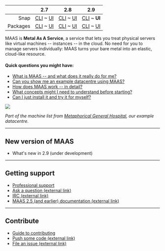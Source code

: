 <!-- flip -->
<!-- deb-2-7-cli
||2.7|2.8|2.9|
|-----:|:-----:|:-----:|:-----:|
|Snap|[CLI](/t/maas-documentation-snap-2-7-cli/2838) ~ [UI](/t/maas-documentation-snap-2-7-ui/2839)|[CLI](/t/maas-documentation-snap-2-8-cli/2840) ~ [UI](/t/maas-documentation/25)|[CLI](/t/maas-documentation-snap-2-9-cli/2842) ~ [UI](/t/maas-documentation-snap-2-9-ui/2843)|
|Packages|**CLI** ~ [UI](/t/maas-documentation-deb-2-7-ui/2845)|[CLI](/t/maas-documentation-deb-2-8-cli/2846) ~ [UI](/t/maas-documentation-deb-2-8-ui/2847)|[CLI](/t/maas-documentation-deb-2-9-cli/2848) ~ [UI](/t/maas-documentation-deb-2-9-ui/2849)|
deb-2-7-cli -->

<!-- snap-2-7-cli
||2.7|2.8|2.9|
|-----:|:-----:|:-----:|:-----:|
|Snap|**CLI** ~ [UI](/t/maas-documentation-snap-2-7-ui/2839)|[CLI](/t/maas-documentation-snap-2-8-cli/2840) ~ [UI](/t/maas-documentation/25)|[CLI](/t/maas-documentation-snap-2-9-cli/2842) ~ [UI](/t/maas-documentation-snap-2-9-ui/2843)|
|Packages|[CLI](/t/maas-documentation-deb-2-7-cli/2844) ~ [UI](/t/maas-documentation-deb-2-7-ui/2845)|[CLI](/t/maas-documentation-deb-2-8-cli/2846) ~ [UI](/t/maas-documentation-deb-2-8-ui/2847)|[CLI](/t/maas-documentation-deb-2-9-cli/2848) ~ [UI](/t/maas-documentation-deb-2-9-ui/2849)|
snap-2-7-cli -->

<!-- snap-2-7-ui
|| 2.7 | 2.8 | 2.9|
|-----:|:-----:|:-----:|:-----:|
|Snap|[CLI](/t/maas-documentation-snap-2-7-cli/2838) ~ **UI**|[CLI](/t/maas-documentation-snap-2-8-cli/2840) ~ [UI](/t/maas-documentation/25)|[CLI](/t/maas-documentation-snap-2-9-cli/2842) ~ [UI](/t/maas-documentation-snap-2-9-ui/2843)|
|Packages|[CLI](/t/maas-documentation-deb-2-7-cli/2844) ~ [UI](/t/maas-documentation-deb-2-7-ui/2845)|[CLI](/t/maas-documentation-deb-2-8-cli/2846) ~ [UI](/t/maas-documentation-deb-2-8-ui/2847)|[CLI](/t/maas-documentation-deb-2-9-cli/2848) ~ [UI](/t/maas-documentation-deb-2-9-ui/2849)|
snap-2-7-ui -->

<!-- deb-2-7-ui
|| 2.7 | 2.8 | 2.9|
|-----:|:-----:|:-----:|:-----:|
|Snap|[CLI](maas-documentation-snap-2-7-cli/2838) ~ [UI](/t/maas-documentation-snap-2-7-ui/2839)|[CLI](/t/maas-documentation-snap-2-8-cli/2840) ~ [UI](/t/maas-documentation/25)|[CLI](/t/maas-documentation-snap-2-9-cli/2842) ~ [UI](/t/maas-documentation-snap-2-9-ui/2843)|
|Packages|[CLI](/t/maas-documentation-deb-2-7-cli/2844) ~ **UI**|[CLI](/t/maas-documentation-deb-2-8-cli/2846) ~ [UI](/t/maas-documentation-deb-2-8-ui/2847)|[CLI](/t/maas-documentation-deb-2-9-cli/2848) ~ [UI](/t/maas-documentation-deb-2-9-ui/2849)|
deb-2-7-ui -->

<!-- snap-2-8-cli
|| 2.7 | 2.8 | 2.9|
|-----:|:-----:|:-----:|:-----:|
|Snap|[CLI](/t/maas-documentation-snap-2-7-cli/2838) ~ [UI](/t/maas-documentation-snap-2-7-ui/2839) | **CLI** ~ [UI](/t/maas-documentation/25) |[CLI](/t/maas-documentation-snap-2-9-cli/2842) ~ [UI](/t/maas-documentation-snap-2-9-ui/2843) |
|Packages|[CLI](/t/maas-documentation-deb-2-7-cli/2844) ~ [UI](/t/maas-documentation-deb-2-7-ui/2845) |[CLI](/t/maas-documentation-deb-2-8-cli/2846) ~ [UI](/t/maas-documentation-deb-2-8-ui/2847) |[CLI](/t/maas-documentation-deb-2-9-cli/2848) ~ [UI](/t/maas-documentation-deb-2-9-ui/2849) |
snap-2-8-cli -->

<!-- snap-2-8-ui
|| 2.7 | 2.8 | 2.9|
|-----:|:-----:|:-----:|:-----:|
|Snap|[CLI](/t/maas-documentation-snap-2-7-cli/2838) ~ [UI](/t/maas-documentation-snap-2-7-ui/2839)|[CLI](/t/maas-documentation-snap-2-8-cli/2840) ~ UI|[CLI](/t/maas-documentation-snap-2-9-cli/2842) ~ [UI](/t/maas-documentation-snap-2-9-ui/2843)|
|Packages|[CLI](/t/maas-documentation-deb-2-7-cli/2844) ~ [UI](/t/maas-documentation-deb-2-7-ui/2845)|[CLI](/t/maas-documentation-deb-2-8-cli/2846) ~ [UI](/t/maas-documentation-deb-2-8-ui/2847)|[CLI](/t/maas-documentation-deb-2-9-cli/2848) ~ [UI](/t/maas-documentation-deb-2-9-ui/2849)|
 snap-2-8-ui -->

<!-- deb-2-8-cli
|| 2.7 | 2.8 | 2.9|
|-----:|:-----:|:-----:|:-----:|
|Snap|[CLI](/t/maas-documentation-snap-2-7-cli/2838) ~ [UI](/t/maas-documentation-snap-2-7-ui/2839)|[CLI](/t/maas-documentation-snap-2-8-cli/2840) ~ [UI](/t/maas-documentation/25)|[CLI](/t/maas-documentation-snap-2-9-cli/2842) ~ [UI](/t/maas-documentation-snap-2-9-ui/2843)|
|Packages|[CLI](/t/maas-documentation-deb-2-7-cli/2844) ~ [UI](/t/maas-documentation-deb-2-7-ui/2845)|**CLI** ~  [UI](/t/maas-documentation-deb-2-8-ui/2847)|[CLI](/t/maas-documentation-deb-2-9-cli/2848) ~ [UI](/t/maas-documentation-deb-2-9-ui/2849)|
deb-2-8-cli -->

<!-- deb-2-8-ui
|| 2.7 | 2.8 | 2.9|
|-----:|:-----:|:-----:|:-----:|
|Snap|[CLI](/t/maas-documentation-snap-2-7-cli/2838) ~ [UI](/t/maas-documentation-snap-2-7-ui/2839)|[CLI](/t/maas-documentation-snap-2-8-cli/2840) ~ [UI](/t/maas-documentation/25)|[CLI](/t/maas-documentation-snap-2-9-cli/2842) ~ [UI](/t/maas-documentation-snap-2-9-ui/2843)|
|Packages|[CLI](/t/maas-documentation-deb-2-7-cli/2844) ~ [UI](/t/maas-documentation-deb-2-7-ui/2845)|[CLI](/t/maas-documentation-deb-2-8-cli/2846) ~ **UI**|[CLI](/t/maas-documentation-deb-2-9-cli/2848) ~ [UI](/t/maas-documentation-deb-2-9-ui/2849)|
deb-2-8-ui -->

<!-- snap-2-9-cli
|| 2.7 | 2.8 | 2.9|
|-----:|:-----:|:-----:|:-----:|
|Snap|[CLI](/t/maas-documentation-snap-2-7-cli/2838) ~ [UI](/t/maas-documentation-snap-2-7-ui/2839)|[CLI](/t/maas-documentation-snap-2-8-cli/2840) ~ [UI](/t/maas-documentation/25)|**CLI** ~  [UI](/t/maas-documentation-snap-2-9-ui/2843)|
|Packages|[CLI](/t/maas-documentation-deb-2-7-cli/2844) ~ [UI](/t/maas-documentation-deb-2-7-ui/2845)|[CLI](/t/maas-documentation-deb-2-8-cli/2846) ~ [UI](/t/maas-documentation-deb-2-8-ui/2847)|[CLI](/t/maas-documentation-deb-2-9-cli/2848) ~ [UI](/t/maas-documentation-deb-2-9-ui/2849)|
snap-2-9-cli -->

|| 2.7 | 2.8 | 2.9|
|-----:|:-----:|:-----:|:-----:|
|Snap|[CLI](/t/maas-documentation-snap-2-7-cli/2838) ~ [UI](/t/maas-documentation-snap-2-7-ui/2839)|[CLI](/t/maas-documentation-snap-2-8-cli/2840) ~ [UI](/t/maas-documentation/25)|[CLI](/t/maas-documentation-snap-2-9-cli/2842) ~ **UI**|
|Packages|[CLI](/t/maas-documentation-deb-2-7-cli/2844) ~ [UI](/t/maas-documentation-deb-2-7-ui/2845)|[CLI](/t/maas-documentation-deb-2-8-cli/2846) ~ [UI](/t/maas-documentation-deb-2-8-ui/2847)|[CLI](/t/maas-documentation-deb-2-9-cli/2848) ~ [UI](/t/maas-documentation-deb-2-9-ui/2849)|

<!-- deb-2-9-cli
|| 2.7 | 2.8 | 2.9|
|-----:|:-----:|:-----:|:-----:|
|Snap|[CLI](/t/maas-documentation-snap-2-7-cli/2838) ~ [UI](/t/maas-documentation-snap-2-7-ui/2839)|[CLI](/t/maas-documentation-snap-2-8-cli/2840) ~ [UI](/t/maas-documentation/25)|[CLI](/t/maas-documentation-snap-2-9-cli/2842) ~ [UI](/t/maas-documentation-snap-2-9-ui/2843)|
|Packages|[CLI](/t/maas-documentation-deb-2-7-cli/2844) ~ [UI](/t/maas-documentation-deb-2-7-ui/2845)|[CLI](/t/maas-documentation-deb-2-8-cli/2846) ~ [UI](/t/maas-documentation-deb-2-8-ui/2847)|**CLI** ~  [UI](/t/maas-documentation-deb-2-9-ui/2849)|
deb-2-9-cli -->

<!-- deb-2-9-ui
|| 2.7 | 2.8 | 2.9|
|-----:|:-----:|:-----:|:-----:|
|Snap|[CLI](/t/maas-documentation-snap-2-7-cli/2838) ~ [UI](/t/maas-documentation-snap-2-7-ui/2839)|[CLI](/t/maas-documentation-snap-2-8-cli/2840) ~ [UI](/t/maas-documentation/25)|[CLI](/t/maas-documentation-snap-2-9-cli/2842) ~ [UI](/t/maas-documentation-snap-2-9-ui/2843)|
|Packages|[CLI](/t/maas-documentation-deb-2-7-cli/2844) ~ [UI](/t/maas-documentation-deb-2-7-ui/2845)|[CLI](/t/maas-documentation-deb-2-8-cli/2846) ~ [UI](/t/maas-documentation-deb-2-8-ui/2847)|[CLI](/t/maas-documentation-deb-2-9-cli/2848) ~ **UI**|
deb-2-9-ui -->

MAAS is **Metal As A Service**, a service that lets you treat physical servers like virtual machines -- instances -- in the cloud.  No need for you to manage servers individually: MAAS turns your bare metal into an elastic, cloud-like resource.

#### Quick questions you might have:

<!-- deb-2-7-ui
* [What is MAAS -- and what does it really do for me?](/t/about-maas-deb-2-7-ui/2269)
* [Can you show me an example datacentre using MAAS?](/t/give-me-an-example-of-maas-deb-2-7-ui/2653)
* [How does MAAS work -- in detail?](/t/about-maas-deb-2-7-ui/2269#heading--how-maas-works)
* [What concepts might I need to understand before starting?](/t/concepts-and-terms/785)
* [Can I just install it and try it for myself?](/t/explore-maas-deb-2-7-ui/2641)
deb-2-7-ui -->

<!-- snap-2-7-ui
* [What is MAAS -- and what does it really do for me?](/t/about-maas-snap-2-7-ui/2263)
* [Can you show me an example datacentre using MAAS?](/t/give-me-an-example-of-maas-snap-2-7-ui/2647)
* [How does MAAS work -- in detail?](/t/about-maas-snap-2-7-ui/2263#heading--how-maas-works)
* [What concepts might I need to understand before starting?](/t/concepts-and-terms/785)
* [Can I just install it and try it for myself?](/t/explore-maas-snap-2-7-ui/2635)
snap-2-7-ui -->

<!-- deb-2-8-ui
* [What is MAAS -- and what does it really do for me?](/t/about-maas-deb-2-8-ui/2271)
* [Can you show me an example datacentre using MAAS?](/t/give-me-an-example-of-maas-deb-2-8-ui/2655)
* [How does MAAS work -- in detail?](/tabout-maas-deb-2-8-ui/2271#heading--how-maas-works)
* [What concepts might I need to understand before starting?](/t/concepts-and-terms/785)
* [Can I just install it and try it for myself?](/t/explore-maas-deb-2-8-ui/2643)
deb-2-8-ui -->

<!-- snap-2-8-ui
* [What is MAAS -- and what does it really do for me?](/t/about-maas-snap-2-8-ui/2265)
* [Can you show me an example datacentre using MAAS?](/t/give-me-an-example-of-maas-snap-2-8-ui/2649)
* [How does MAAS work -- in detail?](/t/about-maas-snap-2-8-ui/2265#heading--how-maas-works)
* [What concepts might I need to understand before starting?](/t/concepts-and-terms/785)
* [Can I just install it and try it for myself?](/t/explore-maas-snap-2-8-ui/2637)
snap-2-8-ui -->

<!-- deb-2-9-ui
* [What is MAAS -- and what does it really do for me?](/t/about-maas-deb-2-9-ui/2273)
* [Can you show me an example datacentre using MAAS?](/t/give-me-an-example-of-maas-deb-2-9-ui/2657)
* [How does MAAS work -- in detail?](/t/about-maas-deb-2-9-ui/2273#heading--how-maas-works)
* [What concepts might I need to understand before starting?](/t/concepts-and-terms/785)
* [Can I just install it and try it for myself?](/t/explore-maas-deb-2-9-ui/2645)
deb-2-9-ui -->

* [What is MAAS -- and what does it really do for me?](/t/about-maas-snap-2-9-ui/2267)
* [Can you show me an example datacentre using MAAS?](/t/give-me-an-example-of-maas-snap-2-9-ui/2651)
* [How does MAAS work -- in detail?](/t/about-maas-snap-2-9-ui/2267#heading--how-maas-works)
* [What concepts might I need to understand before starting?](/t/concepts-and-terms/785)
* [Can I just install it and try it for myself?](/t/explore-maas-snap-2-9-ui/2639)

<!-- deb-2-7-cli
* [What is MAAS -- and what does it really do for me?](/t/about-maas-deb-2-7-cli/2268)
* [Can you show me an example datacentre using MAAS?](/t/give-me-an-example-of-maas-deb-2-7-cli/2652)
* [How does MAAS work -- in detail?](/t/about-maas-deb-2-7-cli/2268#heading--how-maas-works)
* [What concepts might I need to understand before starting?](/t/concepts-and-terms/785)
* [Can I just install it and try it for myself?](/t/explore-maas-deb-2-7-cli/2640)
deb-2-7-cli -->

<!-- snap-2-7-cli
* [What is MAAS -- and what does it really do for me?](/t/about-maas-snap-2-7-cli/2262)
* [Can you show me an example datacentre using MAAS?](/t/give-me-an-example-of-maas-snap-2-7-cli/2646)
* [How does MAAS work -- in detail?](/t/about-maas-snap-2-7-cli/2262#heading--how-maas-works)
* [What concepts might I need to understand before starting?](/t/concepts-and-terms/785)
* [Can I just install it and try it for myself?](/t/explore-maas-snap-2-7-cli/2634)
snap-2-7-cli -->

<!-- deb-2-8-cli
* [What is MAAS -- and what does it really do for me?](/t/about-maas-deb-2-8-cli/2270)
* [Can you show me an example datacentre using MAAS?](/t/give-me-an-example-of-maas-deb-2-8-cli/2654)
* [How does MAAS work -- in detail?](/t/about-maas-deb-2-8-cli/2270#heading--how-maas-works)
* [What concepts might I need to understand before starting?](/t/concepts-and-terms/785)
* [Can I just install it and try it for myself?](/t/explore-maas-deb-2-8-cli/2642)
deb-2-8-cli -->

<!-- snap-2-8-cli
* [What is MAAS -- and what does it really do for me?](/t/about-maas-snap-2-8-cli/2264)
* [Can you show me an example datacentre using MAAS?](/t/give-me-an-example-of-maas-snap-2-8-cli/2648)
* [How does MAAS work -- in detail?](/t/about-maas-snap-2-8-cli/2264#heading--how-maas-works)
* [What concepts might I need to understand before starting?](/t/concepts-and-terms/785)
* [Can I just install it and try it for myself?](/t/explore-maas-snap-2-8-cli/2636)
snap-2-8-cli -->

<!-- deb-2-9-cli
* [What is MAAS -- and what does it really do for me?](/t/about-maas-deb-2-9-cli/2272)
* [Can you show me an example datacentre using MAAS?](/t/give-me-an-example-of-maas-deb-2-9-cli/2656)
* [How does MAAS work -- in detail?](/t/about-maas-deb-2-9-cli/2272#heading--how-maas-works)
* [What concepts might I need to understand before starting?](/t/concepts-and-terms/785)
* [Can I just install it and try it for myself?](/t/explore-maas-deb-2-9-cli/2644)
deb-2-9-cli -->

<!-- snap-2-9-cli
* [What is MAAS -- and what does it really do for me?](/t/about-maas-snap-2-9-cli/2266)
* [Can you show me an example datacentre using MAAS?](/t/give-me-an-example-of-maas-snap-2-9-cli/2650)
* [How does MAAS work -- in detail?](/t/about-maas-snap-2-9-cli/2266#heading--how-maas-works)
* [What concepts might I need to understand before starting?](/t/concepts-and-terms/785)
* [Can I just install it and try it for myself?](/t/explore-maas-snap-2-9-cli/2638)
snap-2-9-cli -->

<!-- deb-2-7-ui
<a href="https://discourse.maas.io/uploads/default/original/1X/18456dbd3fbfec14eddd044816fd0719692282da.jpeg" target = "_blank"><img src="https://discourse.maas.io/uploads/default/original/1X/18456dbd3fbfec14eddd044816fd0719692282da.jpeg"></a>

*Part of the machine list from [Metaphorical General Hospital](/t/give-me-an-example-of-maas-deb-2-7-ui/2653), our example datacentre.*
 deb-2-7-ui -->

<!-- deb-2-8-ui
<a href="https://discourse.maas.io/uploads/default/original/1X/18456dbd3fbfec14eddd044816fd0719692282da.jpeg" target = "_blank"><img src="https://discourse.maas.io/uploads/default/original/1X/18456dbd3fbfec14eddd044816fd0719692282da.jpeg"></a>

*Part of the machine list from [Metaphorical General Hospital](/t/give-me-an-example-of-maas-deb-2-8-ui/2655), our example datacentre.*
 deb-2-8-ui -->

<!-- deb-2-9-ui
<a href="https://discourse.maas.io/uploads/default/original/1X/18456dbd3fbfec14eddd044816fd0719692282da.jpeg" target = "_blank"><img src="https://discourse.maas.io/uploads/default/original/1X/18456dbd3fbfec14eddd044816fd0719692282da.jpeg"></a>

*Part of the machine list from [Metaphorical General Hospital](/t/give-me-an-example-of-maas-deb-2-9-ui/2657), our example datacentre.*
 deb-2-9-ui -->

<!-- snap-2-7-ui
<a href="https://discourse.maas.io/uploads/default/original/1X/18456dbd3fbfec14eddd044816fd0719692282da.jpeg" target = "_blank"><img src="https://discourse.maas.io/uploads/default/original/1X/18456dbd3fbfec14eddd044816fd0719692282da.jpeg"></a>

*Part of the machine list from [Metaphorical General Hospital](/t/give-me-an-example-of-maas-deb-2-9-ui/2647), our example datacentre.*
 snap-2-7-ui -->

<!-- pre-rad
<a href="https://discourse.maas.io/uploads/default/original/1X/18456dbd3fbfec14eddd044816fd0719692282da.jpeg" target = "_blank"><img src="https://discourse.maas.io/uploads/default/original/1X/18456dbd3fbfec14eddd044816fd0719692282da.jpeg"></a>

*Part of the machine list from [Metaphorical General Hospital](/t/give-me-an-example-of-maas/1314), our example datacentre.*
 pre-rad -->

<!-- snap-2-8-ui
<a href="https://discourse.maas.io/uploads/default/original/1X/18456dbd3fbfec14eddd044816fd0719692282da.jpeg" target = "_blank"><img src="https://discourse.maas.io/uploads/default/original/1X/18456dbd3fbfec14eddd044816fd0719692282da.jpeg"></a>

*Part of the machine list from [Metaphorical General Hospital](/t/give-me-an-example-of-maas-snap-2-8-ui/2649), our example datacentre.*
 snap-2-8-ui -->

<a href="https://discourse.maas.io/uploads/default/original/1X/18456dbd3fbfec14eddd044816fd0719692282da.jpeg" target = "_blank"><img src="https://discourse.maas.io/uploads/default/original/1X/18456dbd3fbfec14eddd044816fd0719692282da.jpeg"></a>

*Part of the machine list from [Metaphorical General Hospital](/t/give-me-an-example-of-maas-snap-2-8-ui/2651), our example datacentre.*

<!-- deb-2-7-cli 
<a href="https://discourse.maas.io/uploads/default/original/1X/a496ac76977909f3403160ca96a1bb7224e785f5.jpeg" target = "_blank"><img src="https://discourse.maas.io/uploads/default/original/1X/a496ac76977909f3403160ca96a1bb7224e785f5.jpeg">
</a>

*Part of the machine list from [Metaphorical General Hospital](/t/give-me-an-example-of-maas-deb-2-7-cli/2652), our example datacentre, generated with the [basic machine list](/t/the-cli-cookbook/2218#heading--basic-machine-list) recipe in our [CLI cookbook](/t/the-cli-cookbook/2218).*
 deb-2-7-cli -->

<!-- deb-2-8-cli
<a href="https://discourse.maas.io/uploads/default/original/1X/a496ac76977909f3403160ca96a1bb7224e785f5.jpeg" target = "_blank"><img src="https://discourse.maas.io/uploads/default/original/1X/a496ac76977909f3403160ca96a1bb7224e785f5.jpeg">
</a>

*Part of the machine list from [Metaphorical General Hospital](/t/give-me-an-example-of-maas-deb-2-8-cli/2654), our example datacentre, generated with the [basic machine list](/t/the-cli-cookbook/2218#heading--basic-machine-list) recipe in our [CLI cookbook](/t/the-cli-cookbook/2218).*
 deb-2-8-cli -->

<!-- deb-2-9-cli 
<a href="https://discourse.maas.io/uploads/default/original/1X/a496ac76977909f3403160ca96a1bb7224e785f5.jpeg" target = "_blank"><img src="https://discourse.maas.io/uploads/default/original/1X/a496ac76977909f3403160ca96a1bb7224e785f5.jpeg">
</a>

*Part of the machine list from [Metaphorical General Hospital](/t/give-me-an-example-of-maas-deb-2-9-cli/2656), our example datacentre, generated with the [basic machine list](/t/the-cli-cookbook/2218#heading--basic-machine-list) recipe in our [CLI cookbook](/t/the-cli-cookbook/2218).*
 deb-2-9-cli -->

<!-- snap-2-7-cli
<a href="https://discourse.maas.io/uploads/default/original/1X/a496ac76977909f3403160ca96a1bb7224e785f5.jpeg" target = "_blank"><img src="https://discourse.maas.io/uploads/default/original/1X/a496ac76977909f3403160ca96a1bb7224e785f5.jpeg">
</a>

*Part of the machine list from [Metaphorical General Hospital](/t/give-me-an-example-of-maas-snap-2-7-cli/2646), our example datacentre, generated with the [basic machine list](/t/the-cli-cookbook/2218#heading--basic-machine-list) recipe in our [CLI cookbook](/t/the-cli-cookbook/2218).*
 snap-2-7-cli -->

<!-- snap-2-8-cli 
<a href="https://discourse.maas.io/uploads/default/original/1X/a496ac76977909f3403160ca96a1bb7224e785f5.jpeg" target = "_blank"><img src="https://discourse.maas.io/uploads/default/original/1X/a496ac76977909f3403160ca96a1bb7224e785f5.jpeg">
</a>

*Part of the machine list from [Metaphorical General Hospital](/t/give-me-an-example-of-maas-snap-2-8-cli/2648), our example datacentre, generated with the [basic-machine-list](/t/the-cli-cookbook/2218#heading--basic-machine-list) recipe in our [CLI cookbook](/t/the-cli-cookbook/2218).*
 snap-2-8-cli -->

<!-- snap-2-9-cli
<a href="https://discourse.maas.io/uploads/default/original/1X/a496ac76977909f3403160ca96a1bb7224e785f5.jpeg" target = "_blank"><img src="https://discourse.maas.io/uploads/default/original/1X/a496ac76977909f3403160ca96a1bb7224e785f5.jpeg">
</a>

*Part of the machine list from [Metaphorical General Hospital](/t/give-me-an-example-of-maas-snap-2-9-cli/2650), our example datacentre, generated with the [basic machine list](/t/the-cli-cookbook/2218#heading--basic-machine-list) recipe in our [CLI cookbook](/t/the-cli-cookbook/2218).*
 snap-2-9-cli -->

---

<h2 id="heading--whats-new">New version of MAAS</h2>

<!-- deb-2-8-cli deb-2-8-ui snap-2-8-cli snap-2-8-ui pre-rad
- [What's new in 2.8](https://discourse.maas.io/t/whats-new-in-maas-2-8/1655)
deb-2-8-cli deb-2-8-ui snap-2-8-cli snap-2-8-ui pre-rad -->

<!-- deb-2-7-cli deb-2-7-ui snap-2-7-cli snap-2-7-ui
- [What's new in 2.7](https://discourse.maas.io/t/whats-new-in-maas-2-7/1306)
deb-2-7-cli deb-2-7-ui snap-2-7-cli snap-2-7-ui -->

- What's new in 2.9 (under development)

---

<h2 id="heading--getting-support">Getting support</h2>

- [Professional support](https://maas.io/contact-us)
- [Ask a question (external link)](http://askubuntu.com/questions/tagged/maas)
- [IRC (external link)](http://webchat.freenode.net/?channels=maas)
- [MAAS 2.5 (and earlier) documentation (external link)](https://old-docs.maas.io/2.5/en/)

---

<h2 id="heading--contribute">Contribute</h2>

- [Guide to contributing](/t/writing-guide/747)
- [Push some code (external link)](https://launchpad.net/maas)
- [File an issue (external link)](https://bugs.launchpad.net/maas/+filebug)